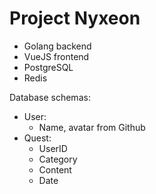 # Project Nyxeon

- Golang backend 
- VueJS frontend 
- PostgreSQL 
- Redis 

Database schemas:

- User:
    - Name, avatar from Github 
- Quest:
    - UserID
    - Category
    - Content 
    - Date 